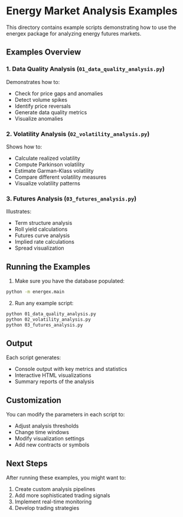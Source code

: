 # Energy Market Analysis Examples

This directory contains example scripts demonstrating how to use the energex package for analyzing energy futures markets.

## Examples Overview

### 1. Data Quality Analysis (`01_data_quality_analysis.py`)
Demonstrates how to:
- Check for price gaps and anomalies
- Detect volume spikes
- Identify price reversals
- Generate data quality metrics
- Visualize anomalies

### 2. Volatility Analysis (`02_volatility_analysis.py`)
Shows how to:
- Calculate realized volatility
- Compute Parkinson volatility
- Estimate Garman-Klass volatility
- Compare different volatility measures
- Visualize volatility patterns

### 3. Futures Analysis (`03_futures_analysis.py`)
Illustrates:
- Term structure analysis
- Roll yield calculations
- Futures curve analysis
- Implied rate calculations
- Spread visualization

## Running the Examples

1. Make sure you have the database populated:
```bash
python -m energex.main
```

2. Run any example script:
```bash
python 01_data_quality_analysis.py
python 02_volatility_analysis.py
python 03_futures_analysis.py
```

## Output
Each script generates:
- Console output with key metrics and statistics
- Interactive HTML visualizations
- Summary reports of the analysis

## Customization
You can modify the parameters in each script to:
- Adjust analysis thresholds
- Change time windows
- Modify visualization settings
- Add new contracts or symbols

## Next Steps
After running these examples, you might want to:
1. Create custom analysis pipelines
2. Add more sophisticated trading signals
3. Implement real-time monitoring
4. Develop trading strategies